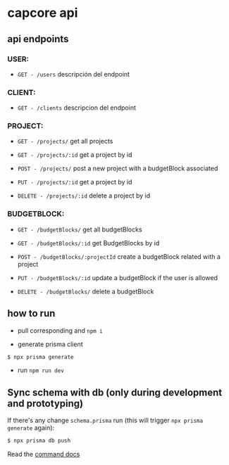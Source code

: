 # capcore api

## api endpoints

### USER:

- `GET - /users` descripción del endpoint

### CLIENT:

- `GET - /clients` descripcion del endpoint

### PROJECT:

- `GET - /projects/` get all projects

- `GET - /projects/:id` get a project by id

- `POST - /projects/` post a new project with a budgetBlock associated

- `PUT - /projects/:id` get a project by id

- `DELETE - /projects/:id` delete a project by id

### BUDGETBLOCK:

- `GET - /budgetBlocks/` get all budgetBlocks

- `GET - /budgetBlocks/:id` get BudgetBlocks by id

- `POST - /budgetBlocks/:projectId` create a budgetBlock related with a project

- `PUT - /budgetBlocks/:id` update a budgetBlock if the user is allowed

- `DELETE - /budgetBlocks/` delete a budgetBlock


## how to run

- pull corresponding and `npm i`

- generate prisma client

```bash
$ npx prisma generate
```

- run `npm run dev`

## Sync schema with db (only during development and prototyping)

If there's any change `schema.prisma` run (this will trigger `npx prisma generate` again):

```bash
$ npx prisma db push
```

Read the [command docs](https://www.prisma.io/docs/guides/migrate/prototyping-schema-db-push)
